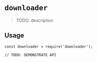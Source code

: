 # `downloader`

> TODO: description

## Usage

```
const downloader = require('downloader');

// TODO: DEMONSTRATE API
```
